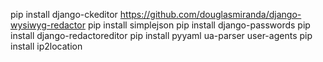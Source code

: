 pip install django-ckeditor
https://github.com/douglasmiranda/django-wysiwyg-redactor
pip install simplejson
pip install django-passwords
pip install django-redactoreditor
pip install pyyaml ua-parser user-agents
pip install ip2location
